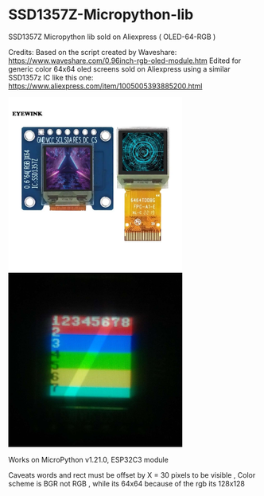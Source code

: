 # SSD1357Z-Micropython-lib
SSD1357Z Micropython lib sold on Aliexpress ( OLED-64-RGB ) 

Credits: Based on the script created by Waveshare: https://www.waveshare.com/0.96inch-rgb-oled-module.htm
Edited for generic color 64x64 oled screens sold on Aliexpress using a similar SSD1357z IC like this one: https://www.aliexpress.com/item/1005005393885200.html

[<img src="0-6-inch-color-OLED-display-64x64.webp" width="350"/>](https://raw.githubusercontent.com/staberas/SSD1357Z-Micropython-lib/main/0-6-inch-color-OLED-display-64x64.webp?raw=true)
[<img src="1709481991351.jpg" width="350"/>](https://github.com/staberas/SSD1357Z-Micropython-lib/blob/main/1709481991351.jpg)

Works on MicroPython v1.21.0, ESP32C3 module
 
Caveats words and rect must be offset by X = 30 pixels to be visible , Color scheme is BGR not RGB , while its 64x64 because of the rgb its 128x128 

